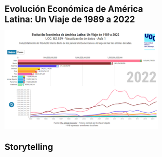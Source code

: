 # Evolución Económica de América Latina: Un Viaje de 1989 a 2022
[![Visualización del PIB Latinoamericano](https://raw.githubusercontent.com/gaso/dataviz_pec3/main/images/captura.png)](https://public.flourish.studio/visualisation/16247995/)

# Storytelling
